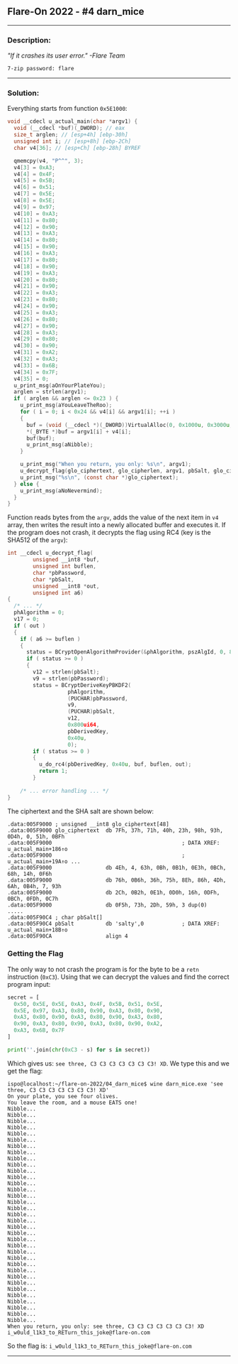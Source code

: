 ## Flare-On 2022 - #4 darn_mice
___

### Description: 

*"If it crashes its user error." -Flare Team*

`7-zip password: flare`

___

### Solution:

Everything starts from function `0x5E1000`:
```c
void __cdecl u_actual_main(char *argv1) {
  void (__cdecl *buf)(_DWORD); // eax
  size_t arglen; // [esp+4h] [ebp-30h]
  unsigned int i; // [esp+8h] [ebp-2Ch]
  char v4[36]; // [esp+Ch] [ebp-28h] BYREF

  qmemcpy(v4, "P^^", 3);
  v4[3] = 0xA3;
  v4[4] = 0x4F;
  v4[5] = 0x5B;
  v4[6] = 0x51;
  v4[7] = 0x5E;
  v4[8] = 0x5E;
  v4[9] = 0x97;
  v4[10] = 0xA3;
  v4[11] = 0x80;
  v4[12] = 0x90;
  v4[13] = 0xA3;
  v4[14] = 0x80;
  v4[15] = 0x90;
  v4[16] = 0xA3;
  v4[17] = 0x80;
  v4[18] = 0x90;
  v4[19] = 0xA3;
  v4[20] = 0x80;
  v4[21] = 0x90;
  v4[22] = 0xA3;
  v4[23] = 0x80;
  v4[24] = 0x90;
  v4[25] = 0xA3;
  v4[26] = 0x80;
  v4[27] = 0x90;
  v4[28] = 0xA3;
  v4[29] = 0x80;
  v4[30] = 0x90;
  v4[31] = 0xA2;
  v4[32] = 0xA3;
  v4[33] = 0x6B;
  v4[34] = 0x7F;
  v4[35] = 0;
  u_print_msg(aOnYourPlateYou);
  arglen = strlen(argv1);
  if ( arglen && arglen <= 0x23 ) {
    u_print_msg(aYouLeaveTheRoo);
    for ( i = 0; i < 0x24 && v4[i] && argv1[i]; ++i )
    {
      buf = (void (__cdecl *)(_DWORD))VirtualAlloc(0, 0x1000u, 0x3000u, 0x40u);
      *(_BYTE *)buf = argv1[i] + v4[i];
      buf(buf);
      u_print_msg(aNibble);
    }

    u_print_msg("When you return, you only: %s\n", argv1);
    u_decrypt_flag(glo_ciphertext, glo_cipherlen, argv1, pbSalt, glo_ciphertext, glo_cipherlen);
    u_print_msg("%s\n", (const char *)glo_ciphertext);
  } else {
    u_print_msg(aNoNevermind);
  }
}
```

Function reads bytes from the `argv`, adds the value of the next item in `v4` array,
then writes the result into a newly allocated buffer and executes it. If the program
does not crash, it decrypts the flag using RC4 (key is the SHA512 of the `argv`):
```c
int __cdecl u_decrypt_flag(
        unsigned __int8 *buf,
        unsigned int buflen,
        char *pbPassword,
        char *pbSalt,
        unsigned __int8 *out,
        unsigned int a6)
{
  /* ... */
  phAlgorithm = 0;
  v17 = 0;
  if ( out )
  {
    if ( a6 >= buflen )
    {
      status = BCryptOpenAlgorithmProvider(&phAlgorithm, pszAlgId, 0, 8u); // 'SHA512'
      if ( status >= 0 )
      {
        v12 = strlen(pbSalt);
        v9 = strlen(pbPassword);
        status = BCryptDeriveKeyPBKDF2(
                   phAlgorithm,
                   (PUCHAR)pbPassword,
                   v9,
                   (PUCHAR)pbSalt,
                   v12,
                   0x800ui64,
                   pbDerivedKey,
                   0x40u,
                   0);
        if ( status >= 0 )
        {
          u_do_rc4(pbDerivedKey, 0x40u, buf, buflen, out);
          return 1;
        }
        
    /* ... error handling ... */
}
```

The ciphertext and the SHA salt are shown below:
```assembly
.data:005F9000 ; unsigned __int8 glo_ciphertext[48]
.data:005F9000 glo_ciphertext  db 7Fh, 37h, 71h, 40h, 23h, 98h, 93h, 0D4h, 0, 51h, 0BFh
.data:005F9000                                         ; DATA XREF: u_actual_main+186↑o
.data:005F9000                                         ; u_actual_main+19A↑o ...
.data:005F9000                 db 4Eh, 4, 63h, 0Bh, 0B1h, 0E3h, 0BCh, 68h, 14h, 0F6h
.data:005F9000                 db 76h, 0B6h, 36h, 75h, 8Eh, 86h, 4Dh, 6Ah, 0B4h, 7, 93h
.data:005F9000                 db 2Ch, 0B2h, 0E1h, 0D0h, 16h, 0DFh, 0BCh, 0FDh, 0C7h
.data:005F9000                 db 0F5h, 73h, 2Dh, 59h, 3 dup(0)
.....
.data:005F90C4 ; char pbSalt[]
.data:005F90C4 pbSalt          db 'salty',0            ; DATA XREF: u_actual_main+18B↑o
.data:005F90CA                 align 4
```

### Getting the Flag

The only way to not crash the program is for the byte to be a `retn` instruction
(`0xC3`). Using that we can decrypt the values and find the correct program input:
```python
secret = [
  0x50, 0x5E, 0x5E, 0xA3, 0x4F, 0x5B, 0x51, 0x5E, 
  0x5E, 0x97, 0xA3, 0x80, 0x90, 0xA3, 0x80, 0x90,
  0xA3, 0x80, 0x90, 0xA3, 0x80, 0x90, 0xA3, 0x80,
  0x90, 0xA3, 0x80, 0x90, 0xA3, 0x80, 0x90, 0xA2,
  0xA3, 0x6B, 0x7F
]

print(''.join(chr(0xC3 - s) for s in secret))
```

Which gives us: `see three, C3 C3 C3 C3 C3 C3 C3! XD`. We type this and we get the flag:
```
ispo@localhost:~/flare-on-2022/04_darn_mice$ wine darn_mice.exe 'see three, C3 C3 C3 C3 C3 C3 C3! XD'
On your plate, you see four olives.
You leave the room, and a mouse EATS one!
Nibble...
Nibble...
Nibble...
Nibble...
Nibble...
Nibble...
Nibble...
Nibble...
Nibble...
Nibble...
Nibble...
Nibble...
Nibble...
Nibble...
Nibble...
Nibble...
Nibble...
Nibble...
Nibble...
Nibble...
Nibble...
Nibble...
Nibble...
Nibble...
Nibble...
Nibble...
Nibble...
Nibble...
Nibble...
Nibble...
Nibble...
Nibble...
Nibble...
Nibble...
Nibble...
When you return, you only: see three, C3 C3 C3 C3 C3 C3 C3! XD
i_w0uld_l1k3_to_RETurn_this_joke@flare-on.com
```

So the flag is: `i_w0uld_l1k3_to_RETurn_this_joke@flare-on.com`
___
